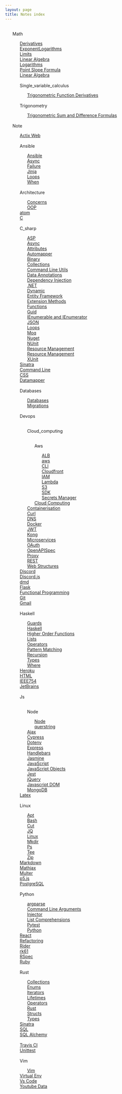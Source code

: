 ```yaml
---
layout: page
title: Notes index
---
```

<ul><br><l>Math</l><ul><l><a href='/math/derivatives'>Derivatives
</a></l><br><l><a href='/math/exponents'>ExponentLogarithms
</a></l><br><l><a href='/math/limits'>Limits
</a></l><br><l><a href='/math/linear_algebra'>Linear Algebra
</a></l><br><l><a href='/math/logarithms'>Logarithms
</a></l><br><l><a href='/math/point_slope'>Point Slope Formula
</a></l><br><l><a href='/math/sets'>Linear Algebra
</a></l><br><br><l>Single_variable_calculus</l><ul><l><a href='/math/single_variable_calculus/trig_function_derivatives'>Trigonometric Function Derivatives
</a></l><br></ul><br><l>Trigonometry</l><ul><l><a href='/math/trigonometry/sum_and_difference_formulas'>Trigonometric Sum and Difference Formulas
</a></l><br></ul></ul><br><l>Note</l><ul><l><a href='/note/actix'>Actix Web
</a></l><br><br><l>Ansible</l><ul><l><a href='/note/ansible/ansible'>Ansible
</a></l><br><l><a href='/note/ansible/async'>Async
</a></l><br><l><a href='/note/ansible/failure'>Failure
</a></l><br><l><a href='/note/ansible/jinja'>Jinja
</a></l><br><l><a href='/note/ansible/loops'>Loops
</a></l><br><l><a href='/note/ansible/when'>When
</a></l><br></ul><br><l>Architecture</l><ul><l><a href='/note/architecture/concerns'>Concerns
</a></l><br><l><a href='/note/architecture/oop'>OOP
</a></l><br></ul><l><a href='/note/atom'>atom
</a></l><br><l><a href='/note/c'>C
</a></l><br><br><l>C_sharp</l><ul><l><a href='/note/c_sharp/Asp'>ASP
</a></l><br><l><a href='/note/c_sharp/Async'>Async
</a></l><br><l><a href='/note/c_sharp/Attributes'>Attributes
</a></l><br><l><a href='/note/c_sharp/Automapper'>Automapper
</a></l><br><l><a href='/note/c_sharp/Binary'>Binary
</a></l><br><l><a href='/note/c_sharp/Collections'>Collections
</a></l><br><l><a href='/note/c_sharp/CommandLineUtils'>Command Line Utils
</a></l><br><l><a href='/note/c_sharp/DataAnnotations'>Data Annotations
</a></l><br><l><a href='/note/c_sharp/DependencyInjection'>Dependency Injection
</a></l><br><l><a href='/note/c_sharp/Dotnet'>.NET
</a></l><br><l><a href='/note/c_sharp/Dynamic'>Dynamic
</a></l><br><l><a href='/note/c_sharp/EntityFramework'>Entity Framework
</a></l><br><l><a href='/note/c_sharp/ExtensionMethods'>Extension Methods
</a></l><br><l><a href='/note/c_sharp/Functions'>Functions
</a></l><br><l><a href='/note/c_sharp/Guid'>Guid
</a></l><br><l><a href='/note/c_sharp/Ienum'>IEnumerable and IEnumerator
</a></l><br><l><a href='/note/c_sharp/Json'>JSON
</a></l><br><l><a href='/note/c_sharp/Loops'>Loops
</a></l><br><l><a href='/note/c_sharp/Moq'>Moq
</a></l><br><l><a href='/note/c_sharp/Nuget'>Nuget
</a></l><br><l><a href='/note/c_sharp/Nunit'>NUnit
</a></l><br><l><a href='/note/c_sharp/Rm'>Resource Management
</a></l><br><l><a href='/note/c_sharp/Types'>Resource Management
</a></l><br><l><a href='/note/c_sharp/Xunit'>XUnit
</a></l><br></ul><l><a href='/note/capybara'>Sinatra
</a></l><br><l><a href='/note/cmd_line'>Command Line
</a></l><br><l><a href='/note/css'>CSS
</a></l><br><l><a href='/note/data_mapper'>Datamapper
</a></l><br><br><l>Databases</l><ul><l><a href='/note/databases/db'>Databases
</a></l><br><l><a href='/note/databases/migrations'>Migrations
</a></l><br></ul><br><l>Devops</l><ul><br><l>Cloud_computing</l><ul><br><l>Aws</l><ul><l><a href='/note/devops/cloud_computing/aws/alb'>ALB
</a></l><br><l><a href='/note/devops/cloud_computing/aws/aws'>aws
</a></l><br><l><a href='/note/devops/cloud_computing/aws/cli'>CLI
</a></l><br><l><a href='/note/devops/cloud_computing/aws/cloudfront'>Cloudfront
</a></l><br><l><a href='/note/devops/cloud_computing/aws/iam'>IAM
</a></l><br><l><a href='/note/devops/cloud_computing/aws/lambda'>Lambda
</a></l><br><l><a href='/note/devops/cloud_computing/aws/s3'>S3
</a></l><br><l><a href='/note/devops/cloud_computing/aws/sdk'>SDK
</a></l><br><l><a href='/note/devops/cloud_computing/aws/secrets_manager'>Secrets Manager
</a></l><br></ul><l><a href='/note/devops/cloud_computing/cloud_computing'>Cloud Computing
</a></l><br></ul><l><a href='/note/devops/containerisation'>Containerisation
</a></l><br><l><a href='/note/devops/curl'>Curl
</a></l><br><l><a href='/note/devops/dns'>DNS
</a></l><br><l><a href='/note/devops/docker'>Docker
</a></l><br><l><a href='/note/devops/jwt'>JWT
</a></l><br><l><a href='/note/devops/kong'>Kong
</a></l><br><l><a href='/note/devops/microservices'>Microservices
</a></l><br><l><a href='/note/devops/oauth'>OAuth
</a></l><br><l><a href='/note/devops/open_api_spec'>OpenAPISpec
</a></l><br><l><a href='/note/devops/proxy'>Proxy
</a></l><br><l><a href='/note/devops/rest'>REST
</a></l><br><l><a href='/note/devops/www'>Web Structures
</a></l><br></ul><l><a href='/note/discord'>Discord
</a></l><br><l><a href='/note/discord_js'>Discord.js
</a></l><br><l><a href='/note/dmd'>dmd
</a></l><br><l><a href='/note/flask'>Flask
</a></l><br><l><a href='/note/func_prog'>Functional Programming
</a></l><br><l><a href='/note/git'>Git
</a></l><br><l><a href='/note/gmail'>Gmail
</a></l><br><br><l>Haskell</l><ul><l><a href='/note/haskell/guards'>Guards
</a></l><br><l><a href='/note/haskell/haskell'>Haskell
</a></l><br><l><a href='/note/haskell/higher_order_functions'>Higher Order Functions
</a></l><br><l><a href='/note/haskell/lists'>Lists
</a></l><br><l><a href='/note/haskell/operators'>Operators
</a></l><br><l><a href='/note/haskell/patterns'>Pattern Matching
</a></l><br><l><a href='/note/haskell/recursion'>Recursion
</a></l><br><l><a href='/note/haskell/types'>Types
</a></l><br><l><a href='/note/haskell/where'>Where
</a></l><br></ul><l><a href='/note/heroku'>Heroku
</a></l><br><l><a href='/note/html'>HTML
</a></l><br><l><a href='/note/ieee_754'>IEEE754
</a></l><br><l><a href='/note/jet_brains'>JetBrains
</a></l><br><br><l>Js</l><ul><br><l>Node</l><ul><l><a href='/note/js/Node/node'>Node
</a></l><br><l><a href='/note/js/Node/query_string'>querstring
</a></l><br></ul><l><a href='/note/js/ajax'>Ajax
</a></l><br><l><a href='/note/js/cypress'>Cypress
</a></l><br><l><a href='/note/js/dot_env'>Dotenv
</a></l><br><l><a href='/note/js/express'>Express
</a></l><br><l><a href='/note/js/handlebars'>Handlebars
</a></l><br><l><a href='/note/js/jasmine'>Jasmine
</a></l><br><l><a href='/note/js/javascript'>JavaScript
</a></l><br><l><a href='/note/js/javascript_objects'>JavaScript Objects
</a></l><br><l><a href='/note/js/jest'>Jest
</a></l><br><l><a href='/note/js/jquery'>jQuery
</a></l><br><l><a href='/note/js/jsdom'>Javascript DOM
</a></l><br><l><a href='/note/js/mongo_db'>MongoDB
</a></l><br></ul><l><a href='/note/latex'>Latex
</a></l><br><br><l>Linux</l><ul><l><a href='/note/linux/apt'>Apt
</a></l><br><l><a href='/note/linux/bash'>Bash
</a></l><br><l><a href='/note/linux/cut'>Cut
</a></l><br><l><a href='/note/linux/jq'>JQ
</a></l><br><l><a href='/note/linux/linux'>Linux 
</a></l><br><l><a href='/note/linux/mkdir'>Mkdir
</a></l><br><l><a href='/note/linux/ps'>Ps
</a></l><br><l><a href='/note/linux/tee'>Tee
</a></l><br><l><a href='/note/linux/zip'>Zip
</a></l><br></ul><l><a href='/note/markdown'>Markdown
</a></l><br><l><a href='/note/mathjax'>Mathjax
</a></l><br><l><a href='/note/multer'>Multer
</a></l><br><l><a href='/note/p5js'>p5.js
</a></l><br><l><a href='/note/psql'>PostgreSQL
</a></l><br><br><l>Python</l><ul><l><a href='/note/python/argparse'>argparse
</a></l><br><l><a href='/note/python/command_line_arguments'>Command Line Arguments
</a></l><br><l><a href='/note/python/injector'>Injector
</a></l><br><l><a href='/note/python/list_comprehensions'>List Comprehensions
</a></l><br><l><a href='/note/python/py_test'>Pytest
</a></l><br><l><a href='/note/python/python'>Python
</a></l><br></ul><l><a href='/note/react'>React
</a></l><br><l><a href='/note/refactoring'>Refactoring
</a></l><br><l><a href='/note/rider'>Rider
</a></l><br><l><a href='/note/rk61'>rk61
</a></l><br><l><a href='/note/rspec'>RSpec
</a></l><br><l><a href='/note/ruby'>Ruby
</a></l><br><br><l>Rust</l><ul><l><a href='/note/rust/collections'>Collections
</a></l><br><l><a href='/note/rust/enums'>Enums
</a></l><br><l><a href='/note/rust/iterators'>Iterators
</a></l><br><l><a href='/note/rust/lifetimes'>Lifetimes
</a></l><br><l><a href='/note/rust/operators'>Operators
</a></l><br><l><a href='/note/rust/rust'>Rust
</a></l><br><l><a href='/note/rust/structs'>Structs
</a></l><br><l><a href='/note/rust/types'>Types
</a></l><br></ul><l><a href='/note/sinatra'>Sinatra
</a></l><br><l><a href='/note/sql'>SQL
</a></l><br><l><a href='/note/sql_alchemy'>SQL Alchemy
</a></l><br><l><a href='/note/stuff'></a></l><br><l><a href='/note/travis'>Travis CI
</a></l><br><l><a href='/note/unit_test'>Unittest
</a></l><br><br><l>Vim</l><ul><l><a href='/note/vim/vim'>Vim
</a></l><br></ul><l><a href='/note/virtualenv'>Virtual Env
</a></l><br><l><a href='/note/vs_code'>Vs Code
</a></l><br><l><a href='/note/youtube_data'>Youtube Data
</a></l><br></ul></ul>